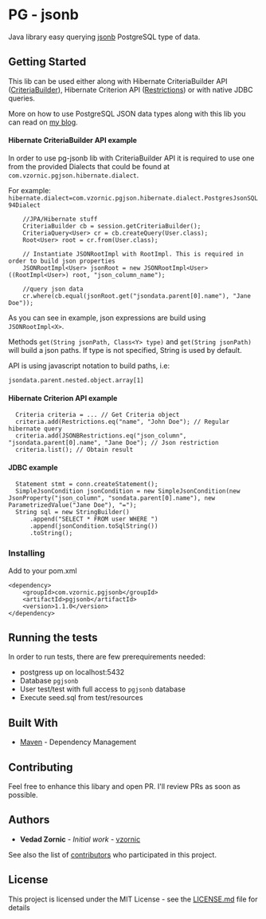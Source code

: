 # PG - jsonb

Java library easy querying [jsonb](https://www.postgresql.org/docs/9.4/datatype-json.html)  PostgreSQL type of data.

## Getting Started

This lib can be used either along with Hibernate CriteriaBuilder API ([CriteriaBuilder](https://docs.jboss.org/hibernate/jpa/2.1/api/javax/persistence/criteria/CriteriaBuilder.html)), Hibernate Criterion API ([Restrictions](https://docs.jboss.org/hibernate/core/3.3/api/org/hibernate/criterion/Restrictions.html)) or with native JDBC queries.

More on how to use PostgreSQL JSON data types along with this lib you can read on [my blog](http://vzornic.com/postgresql/postgres/json/jsonb/hibernate/jpa/2019/09/13/postgresql-json-hibernate.html).

#### Hibernate CriteriaBuilder API example

In order to use pg-jsonb lib with CriteriaBuilder API it is required to use one from the provided Dialects that could be found at `com.vzornic.pgjson.hibernate.dialect`.

For example:
`hibernate.dialect=com.vzornic.pgjson.hibernate.dialect.PostgresJsonSQL94Dialect`



```
    //JPA/Hibernate stuff
    CriteriaBuilder cb = session.getCriteriaBuilder();
    CriteriaQuery<User> cr = cb.createQuery(User.class);
    Root<User> root = cr.from(User.class); 

    // Instantiate JSONRootImpl with RootImpl. This is required in order to build json properties
    JSONRootImpl<User> jsonRoot = new JSONRootImpl<User>((RootImpl<User>) root, "json_column_name");
		
    //query json data
    cr.where(cb.equal(jsonRoot.get("jsondata.parent[0].name"), "Jane Doe"));

```

As you can see in example, json expressions are build using `JSONRootImpl<X>`. 

Methods `get(String jsonPath, Class<Y> type)` and `get(String jsonPath)` will build a json paths. If type is not specified, String is used by default.

API is using javascript notation to build paths, i.e:

```
jsondata.parent.nested.object.array[1]
```

#### Hibernate Criterion API example

```
  Criteria criteria = ... // Get Criteria object
  criteria.add(Restrictions.eq("name", "John Doe"); // Regular hibernate query
  criteria.add(JSONBRestrictions.eq("json_column", "jsondata.parent[0].name", "Jane Doe"); // Json restriction  
  criteria.list(); // Obtain result
```

#### JDBC example

```
  Statement stmt = conn.createStatement();
  SimpleJsonCondition jsonCondition = new SimpleJsonCondition(new JsonProperty("json_column", "sondata.parent[0].name"), new ParametrizedValue("Jane Doe"), "=");
  String sql = new StringBuilder()
      .append("SELECT * FROM user WHERE ")
      .append(jsonCondition.toSqlString())
      .toString();
```

### Installing

Add to your pom.xml

```
<dependency>
    <groupId>com.vzornic.pgjsonb</groupId>
    <artifactId>pgjsonb</artifactId>
    <version>1.1.0</version>
</dependency>
```

## Running the tests

In order to run tests, there are few prerequirements needed:

- postgress up on localhost:5432
- Database `pgjsonb`
- User test/test with full access to `pgjsonb` database
- Execute seed.sql from test/resources


## Built With

* [Maven](https://maven.apache.org/) - Dependency Management

## Contributing

Feel free to enhance this libary and open PR. I'll review PRs as soon as possible.

## Authors

* **Vedad Zornic** - *Initial work* - [vzornic](https://github.com/vzornic)

See also the list of [contributors](https://github.com/vzornic/pg-jsonb/graphs/contributors) who participated in this project.

## License

This project is licensed under the MIT License - see the [LICENSE.md](https://github.com/vzornic/pg-jsonb/blob/master/LICENSE) file for details

